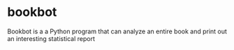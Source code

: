 # bookbot
Bookbot is a a Python program that can analyze an entire book and print out an interesting statistical report
